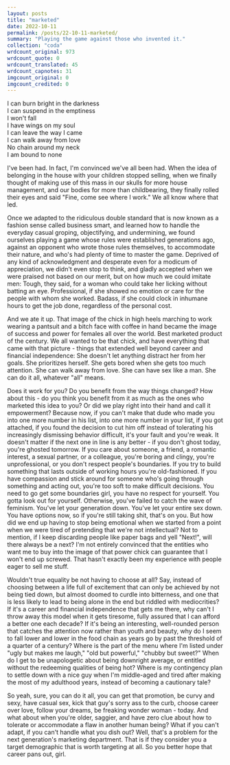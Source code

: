 ```yaml
---
layout: posts
title: "marketed"
date: 2022-10-11
permalink: /posts/22-10-11-marketed/
summary: "Playing the game against those who invented it."
collection: "coda"
wrdcount_original: 973
wrdcount_quote: 0
wrdcount_translated: 45
wrdcount_capnotes: 31
imgcount_original: 0
imgcount_credited: 0
---
```

<span class="annotated" data-note="[Karanlıkta yanabilirim / Boşlukta durabilirim / Düşmem ben, kanatlarım var ruhumda / Geldiğim gibi gidebilirim / Aşktan vazgeçebilirim / Zincir yok ki benim boynumda] ''Kanatlarım Var Ruhumda'' by Nil Karaibrahimgil, 2014.">I can burn bright in the darkness  
I can suspend in the emptiness  
I won't fall  
I have wings on my soul  
I can leave the way I came  
I can walk away from love  
No chain around my neck  
I am bound to none</span>  

I've been had. In fact, I'm convinced we've all been had. When the idea of belonging in the house with your children stopped selling, when we finally thought of making use of this mass in our skulls for more house management, and our bodies for more than childbearing, they finally rolled their eyes and said "Fine, come see where I work." We all know where that led.

Once we adapted to the ridiculous double standard that is now known as a fashion sense called business smart, and learned how to handle the everyday casual groping, objectifying, and undermining, we found ourselves playing a game whose rules were established generations ago, against an opponent who wrote those rules themselves, to accommodate their nature, and who's had plenty of time to master the game. Deprived of any kind of acknowledgment and desperate even for a modicum of appreciation, we didn't even stop to think, and gladly accepted when we were praised not based on our merit, but on how much we could imitate men: Tough, they said, for a woman who could take her licking without batting an eye. Professional, if she showed no emotion or care for the people with whom she worked. Badass, if she could clock in inhumane hours to get the job done, regardless of the personal cost.

And we ate it up. That image of the chick in high heels marching to work wearing a pantsuit and a bitch face with coffee in hand became the image of success and power for females all over the world. Best marketed product of the century. We all wanted to be that chick, and have everything that came with that picture - things that extended well beyond career and financial independence: She doesn't let anything distract her from her goals. She prioritizes herself. She gets bored when she gets too much attention. She can walk away from love. She can have sex like a man. She can do it all, whatever "all" means.

Does it work for you? Do you benefit from the way things changed? How about this - do you think you benefit from it as much as the ones who marketed this idea to you? Or did we play right into their hand and call it empowerment? Because now, if you can't make that dude who made you into one more number in his list, into one more number in your list, if you got attached, if you found the decision to cut him off instead of tolerating his increasingly dismissing behavior difficult, it's your fault and you're weak. It doesn't matter if the next one in line is any better - if you don't ghost today, you're ghosted tomorrow. If you care about someone, a friend, a romantic interest, a sexual partner, or a colleague, you're boring and clingy, you're unprofessional, or you don't respect people's boundaries. If you try to build something that lasts outside of working hours you're old-fashioned. If you have compassion and stick around for someone who's going through something and acting out, you're too soft to make difficult decisions. You need to go get some boundaries girl, you have no respect for yourself. You gotta look out for yourself. Otherwise, you've failed to catch the wave of feminism. You've let your generation down. You've let your entire sex down. You have options now, so if you're still taking shit, that's on you. But how did we end up having to stop being emotional when we started from a point when we were tired of pretending that we're not intellectual? Not to mention, if I keep discarding people like paper bags and yell "Next!", will there always be a next? I'm not entirely convinced that the entities who want me to buy into the image of that power chick can guarantee that I won't end up screwed. That hasn't exactly been my experience with people eager to sell me stuff.

Wouldn't true equality be not having to choose at all? Say, instead of choosing between a life full of excitement that can only be achieved by not being tied down, but almost doomed to curdle into bitterness, and one that is less likely to lead to being alone in the end but riddled with mediocrities? If it's a career and financial independence that gets me there, why can't I throw away this model when it gets tiresome, fully assured that I can afford a better one each decade? If it's being an interesting, well-rounded person that catches the attention now rather than youth and beauty, why do I seem to fall lower and lower in the food chain as years go by past the threshold of a quarter of a century? Where is the part of the menu where I'm listed under "ugly but makes me laugh," "old but powerful," "chubby but sweet?" When do I get to be unapologetic about being downright average, or entitled without the redeeming qualities of being hot? Where is my contingency plan to settle down with a nice guy when I'm middle-aged and tired after making the most of my adulthood years, instead of becoming a cautionary tale?

So yeah, sure, you can do it all, you can get that promotion, be curvy and sexy, have casual sex, kick that guy's sorry ass to the curb, choose career over love, follow your dreams, be freaking wonder woman - today. And what about when you're older, saggier, and have zero clue about how to tolerate or accommodate a flaw in another human being? What if you can't adapt, if you can't handle what you dish out? Well, that's a problem for the next generation's marketing department. That is if they consider you a target demographic that is worth targeting at all. So you better hope that career pans out, girl.
